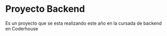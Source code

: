 # Proyecto Backend

Es un proyecto que se esta realizando este año en la cursada de backend en Coderhouse

##